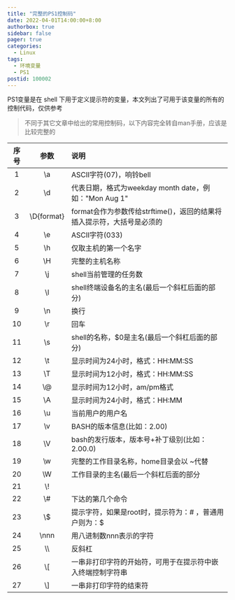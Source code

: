 ```yaml
---
title: "完整的PS1控制码"
date: 2022-04-01T14:00:00+8:00
authorbox: true
sidebar: false
pager: true
categories:
  - Linux
tags:
  - 环境变量
  - PS1
postid: 100002
---
```


PS1变量是在 shell 下用于定义提示符的变量，本文列出了可用于该变量的所有的控制代码，仅供参考
<!--more-->

> 不同于其它文章中给出的常用控制码，以下内容完全转自man手册，应该是比较完整的

  |序号|参数|说明|
  |:----:|:--:|:----|
  |1|\\a|ASCII字符(07)，响铃bell|
  |2|\\d|代表日期，格式为weekday month date，例如："Mon Aug 1"|
  |3|\\D{format}|format会作为参数传给strftime()，返回的结果将插入提示符，大括号是必须的|
  |4|\\e|ASCII字符(033)|
  |5|\\h|仅取主机的第一个名字|
  |6|\\H|完整的主机名称|
  |7|\\j|shell当前管理的任务数|
  |8|\\l|shell终端设备名的主名(最后一个斜杠后面的部分)|
  |9|\\n|换行|
  |10|\\r|回车|
  |11|\\s|shell的名称，$0是主名(最后一个斜杠后面的部分)|
  |12|\\t|显示时间为24小时，格式：HH:MM:SS|
  |13|\\T|显示时间为12小时，格式：HH:MM:SS|
  |14|\\@|显示时间为12小时，am/pm格式|
  |15|\\A|显示时间为24小时，格式：HH:MM|
  |16|\\u|当前用户的用户名|
  |17|\\v|BASH的版本信息(比如：2.00)|
  |18|\\V|bash的发行版本，版本号+补丁级别(比如：2.00.0)
  |19|\\w|完整的工作目录名称，home目录会以 ~代替|
  |20|\\W|工作目录的主名(最后一个斜杠后面的部分|
  |21|\\!||
  |22|\\#|下达的第几个命令|
  |23|\\$|提示字符，如果是root时，提示符为：# ，普通用户则为：$|
  |24|\\nnn|用八进制数nnn表示的字符|
  |25|\\\\ |反斜杠|
  |26|\\[|一串非打印字符的开始符，可用于在提示符中嵌入终端控制字符串|
  |27|\\]|一串非打印字符的结束符|

